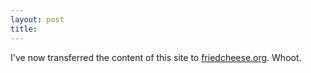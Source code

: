 ```yaml
---
layout: post
title: 
---
```


I've now transferred the content of this site to <a href="http://www.friedcheese.org">friedcheese.org</a>. Whoot.
